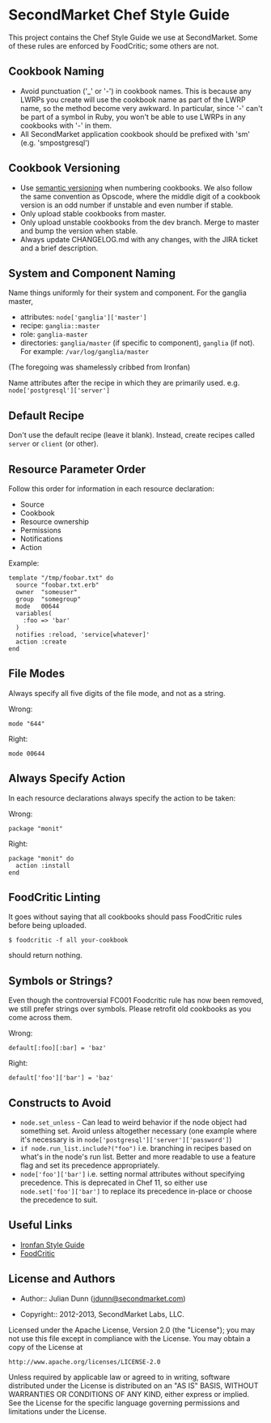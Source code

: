 SecondMarket Chef Style Guide
=============================

This project contains the Chef Style Guide we use at SecondMarket. Some of these rules are enforced by FoodCritic; some others are not.

Cookbook Naming
---------------

* Avoid punctuation ('_' or '-') in cookbook names. This is because any LWRPs you create will use the cookbook name as part of the LWRP name, so the method become very awkward. In particular, since '-' can't be part of a symbol in Ruby, you won't be able to use LWRPs in any cookbooks with '-' in them.
* All SecondMarket application cookbook should be prefixed with 'sm' (e.g. 'smpostgresql')

Cookbook Versioning
-------------------

* Use [semantic versioning](http://semver.org/) when numbering cookbooks. We also follow the same convention as Opscode, where the middle digit of a cookbook version is an odd number if unstable and even number if stable.
* Only upload stable cookbooks from master.
* Only upload unstable cookbooks from the dev branch. Merge to master and bump the version when stable.
* Always update CHANGELOG.md with any changes, with the JIRA ticket and a brief description.

System and Component Naming
---------------------------

Name things uniformly for their system and component. For the ganglia master,

* attributes: `node['ganglia']['master']`
* recipe: `ganglia::master`
* role: `ganglia-master`
* directories: `ganglia/master` (if specific to component), `ganglia` (if not). For example: `/var/log/ganglia/master`

(The foregoing was shamelessly cribbed from Ironfan)

Name attributes after the recipe in which they are primarily used. e.g. `node['postgresql']['server']`

Default Recipe
--------------

Don't use the default recipe (leave it blank). Instead, create recipes called `server` or `client` (or other).

Resource Parameter Order
------------------------

Follow this order for information in each resource declaration:

*    Source
*    Cookbook
*    Resource ownership
*    Permissions
*    Notifications
*    Action

Example:

    template "/tmp/foobar.txt" do
      source "foobar.txt.erb"
      owner  "someuser"
      group  "somegroup"
      mode   00644
      variables(
        :foo => 'bar'
      )
      notifies :reload, 'service[whatever]'
      action :create
    end

File Modes
----------

Always specify all five digits of the file mode, and not as a string.

Wrong:

    mode "644"

Right:

    mode 00644

Always Specify Action
---------------------

In each resource declarations always specify the action to be taken:

Wrong:

    package "monit"

Right:

    package "monit" do
      action :install
    end

FoodCritic Linting
------------------

It goes without saying that all cookbooks should pass FoodCritic rules before being uploaded.

    $ foodcritic -f all your-cookbook

should return nothing.

Symbols or Strings?
-------------------

Even though the controversial FC001 Foodcritic rule has now been removed, we still prefer strings over symbols. Please retrofit old cookbooks as you come across them.

Wrong:

    default[:foo][:bar] = 'baz'

Right:

    default['foo']['bar'] = 'baz'

Constructs to Avoid
-------------------

* `node.set_unless` - Can lead to weird behavior if the node object had something set. Avoid unless altogether necessary (one example where it's necessary is in `node['postgresql']['server']['password']`)
* `if node.run_list.include?("foo")` i.e. branching in recipes based on what's in the node's run list. Better and more readable to use a feature flag and set its precedence appropriately.
* `node['foo']['bar']` i.e. setting normal attributes without specifying precedence. This is deprecated in Chef 11, so either use `node.set['foo']['bar']` to replace its precedence in-place or choose the precedence to suit.

Useful Links
------------

* [Ironfan Style Guide](https://github.com/infochimps-labs/ironfan/wiki/style_guide)
* [FoodCritic](http://acrmp.github.com/foodcritic/)

License and Authors
-------------------

* Author:: Julian Dunn (<jdunn@secondmarket.com>)

* Copyright:: 2012-2013, SecondMarket Labs, LLC.

Licensed under the Apache License, Version 2.0 (the "License");
you may not use this file except in compliance with the License.
You may obtain a copy of the License at

    http://www.apache.org/licenses/LICENSE-2.0

Unless required by applicable law or agreed to in writing, software
distributed under the License is distributed on an "AS IS" BASIS,
WITHOUT WARRANTIES OR CONDITIONS OF ANY KIND, either express or implied.
See the License for the specific language governing permissions and
limitations under the License.
